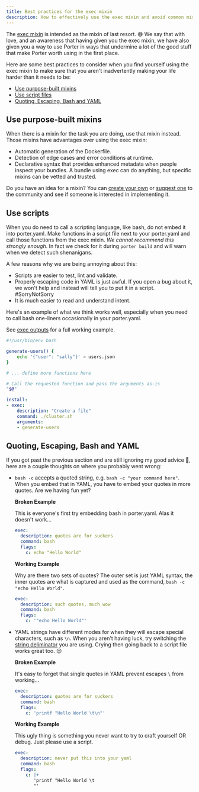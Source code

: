 ```yaml
---
title: Best practices for the exec mixin
description: How to effectively use the exec mixin and avoid common mistakes.
---
```


The [exec mixin](/mixins/exec/) is intended as the mixin of last resort. 😅 We
say that with love, and an awareness that having given you the exec mixin, we
have also given you a way to use Porter in ways that undermine a lot of the good
stuff that make Porter worth using in the first place.

Here are some best practices to consider when you find yourself using the exec
mixin to make sure that you aren't inadvertently making your life harder than it
needs to be:

* [Use purpose-built mixins](#use-purpose-built-mixins) 
* [Use script files](#use-scripts)
* [Quoting, Escaping, Bash and YAML](#quoting-escaping-bash-and-yaml)

## Use purpose-built mixins

When there is a mixin for the task you are doing, use that mixin instead. Those
mixins have advantages over using the exec mixin:

* Automatic generation of the Dockerfile.
* Detection of edge cases and error conditions at runtime.
* Declarative syntax that provides enhanced metadata when people inspect your
  bundles. A bundle using exec can do anything, but specific mixins can be
  vetted and trusted.

Do you have an idea for a mixin? You can [create your own](/mixin-dev-guide/) or
[suggest one][new-issue] to the community and see if someone is interested in
implementing it.

[new-issue]: https://github.com/getporter/porter/issues/new

## Use scripts

When you do need to call a scripting language, like bash, do not embed it into
porter.yaml. Make functions in a script file next to your porter.yaml and call
those functions from the exec mixin. _We cannot recommend this strongly enough_.
In fact we check for it during `porter build` and will warn when we detect such
shenanigans.

A few reasons why we are being annoying about this:

* Scripts are easier to test, lint and validate.
* Properly escaping code in YAML is just awful. If you open a bug about it, we 
  won't help and instead will tell you to put it in a script. #SorryNotSorry
* It is much easier to read and understand intent.

Here's an example of what we think works well, especially when you need to call
bash one-liners occasionally in your porter.yaml.

See [exec outputs][exec-outputs] for a full working example.

```bash
#!/usr/bin/env bash

generate-users() {
    echo '{"user": "sally"}' > users.json
}

# ... define more functions here

# Call the requested function and pass the arguments as-is
"$@"
```

```yaml
install:
- exec:
    description: "Create a file"
    command: ./cluster.sh
    arguments:
    - generate-users
```

[exec-outputs]: https://porter.sh/src/examples/exec-outputs/

## Quoting, Escaping, Bash and YAML

If you got past the previous section and are still ignoring my good advice 😬,
here are a couple thoughts on where you probably went wrong:

* `bash -c` accepts a quoted string, e.g. `bash -c "your command here"`. When you
  embed that in YAML, you have to embed your quotes in more quotes. Are we having
  fun yet?

    **Broken Example**
    
    This is everyone's first try embedding bash in porter.yaml. Alas it doesn't work...
    ```yaml
    exec:
      description: quotes are for suckers
      command: bash
      flags:
        c: echo "Hello World"
    ```

    **Working Example**

    Why are there two sets of quotes? The outer set is just YAML syntax, the inner quotes are what is captured and used as the command, `bash -c "echo Hello World"`.
    ```yaml
    exec:
      description: such quotes, much wow
      command: bash
      flags:
        c: '"echo Hello World"'
    ```

* YAML strings have different modes for when they will escape special
  characters, such as `\n`. When you aren't having luck, try switching the
  [string deliminator](https://yaml-multiline.info/) you are using. Crying then
  going back to a script file works great too. 😉

    **Broken Example**

    It's easy to forget that single quotes in YAML prevent escapes `\` from working...

    ```yaml
    exec:
      description: quotes are for suckers
      command: bash
      flags:
        c: 'printf "Hello World \t\n"'
    ```

    **Working Example**

    This ugly thing is something you never want to try to craft yourself OR debug. Just please use a script.
    ```yaml
    exec:
      description: never put this into your yaml
      command: bash
      flags:
        c: |+
           'printf "Hello World \t
           "'
    ```
